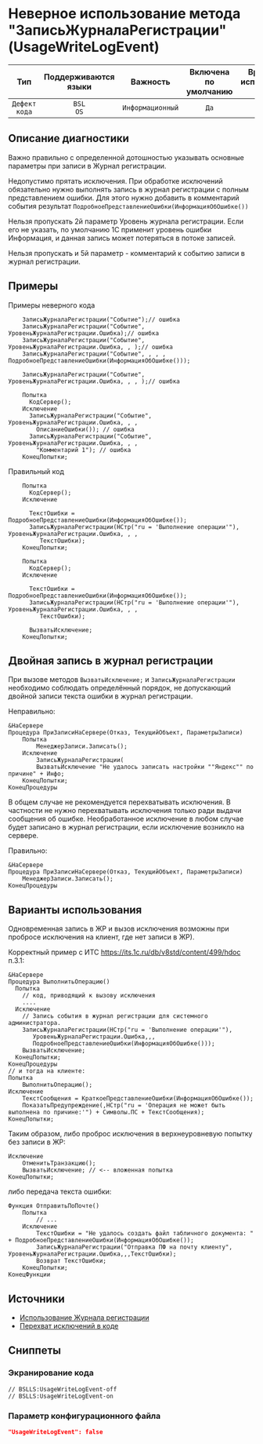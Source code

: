 # Неверное использование метода "ЗаписьЖурналаРегистрации" (UsageWriteLogEvent)

|      Тип      |    Поддерживаются<br>языки    |     Важность     |    Включена<br>по умолчанию    |    Время на<br>исправление (мин)    |               Теги                |
|:-------------:|:-----------------------------:|:----------------:|:------------------------------:|:-----------------------------------:|:---------------------------------:|
| `Дефект кода` |         `BSL`<br>`OS`         | `Информационный` |              `Да`              |                 `1`                 |    `standard`<br>`badpractice`    |

<!-- Блоки выше заполняются автоматически, не трогать -->
## Описание диагностики
<!-- Описание диагностики заполняется вручную. Необходимо понятным языком описать смысл и схему работу -->
Важно правильно с определенной дотошностью указывать основные параметры при записи в Журнал регистрации.

Недопустимо прятать исключения.
При обработке исключений обязательно нужно выполнять запись в журнал регистрации с полным представлением ошибки.
Для этого нужно добавить в комментарий события результат `ПодробноеПредставлениеОшибки(ИнформацияОбОшибке())`

Нельзя пропускать 2й параметр Уровень журнала регистрации. Если его не указать, по умолчанию 1С применит уровень ошибки Информация, и данная запись может потеряться в потоке записей.

Нельзя пропускать и 5й параметр - комментарий к событию записи в журнал регистрации.

## Примеры
<!-- В данном разделе приводятся примеры, на которые диагностика срабатывает, а также можно привести пример, как можно исправить ситуацию -->

Примеры неверного кода
```bsl
    ЗаписьЖурналаРегистрации("Событие");// ошибка
    ЗаписьЖурналаРегистрации("Событие", УровеньЖурналаРегистрации.Ошибка);// ошибка
    ЗаписьЖурналаРегистрации("Событие", УровеньЖурналаРегистрации.Ошибка, , );// ошибка
    ЗаписьЖурналаРегистрации("Событие", , , , ПодробноеПредставлениеОшибки(ИнформацияОбОшибке()));

    ЗаписьЖурналаРегистрации("Событие", УровеньЖурналаРегистрации.Ошибка, , , );// ошибка

    Попытка
      КодСервер();
    Исключение
      ЗаписьЖурналаРегистрации("Событие", УровеньЖурналаРегистрации.Ошибка, , ,
        ОписаниеОшибки()); // ошибка
      ЗаписьЖурналаРегистрации("Событие", УровеньЖурналаРегистрации.Ошибка, , ,
        "Комментарий 1"); // ошибка
    КонецПопытки;
```

Правильный код
```bsl
    Попытка
      КодСервер();
    Исключение

      ТекстОшибки = ПодробноеПредставлениеОшибки(ИнформацияОбОшибке());
      ЗаписьЖурналаРегистрации(НСтр("ru = 'Выполнение операции'"), УровеньЖурналаРегистрации.Ошибка, , ,
         ТекстОшибки);
    КонецПопытки;

    Попытка
      КодСервер();
    Исключение

      ТекстОшибки = ПодробноеПредставлениеОшибки(ИнформацияОбОшибке());
      ЗаписьЖурналаРегистрации(НСтр("ru = 'Выполнение операции'"), УровеньЖурналаРегистрации.Ошибка, , ,
         ТекстОшибки);

      ВызватьИсключение;
    КонецПопытки;
```

## Двойная запись в журнал регистрации

При вызове методов `ВызватьИсключение;` и `ЗаписьЖурналаРегистрации` необходимо соблюдать определённый порядок, не допускающий двойной записи текста ошибки в журнал регистрации.

Неправильно:
```
&НаСервере
Процедура ПриЗаписиНаСервере(Отказ, ТекущийОбъект, ПараметрыЗаписи)
    Попытка 
        МенеджерЗаписи.Записать();
    Исключение
        ЗаписьЖурналаРегистрации(
        ВызватьИсключение "Не удалось записать настройки ""Яндекс"" по причине" + Инфо;
    КонецПопытки;
КонецПроцедуры
```
В общем случае не рекомендуется перехватывать исключения. В частности не нужно перехватывать исключения только ради выдачи сообщения об ошибке. Необработанное исключение в любом случае будет записано в журнал регистрации, если исключение возникло на сервере.

Правильно:
```
&НаСервере
Процедура ПриЗаписиНаСервере(Отказ, ТекущийОбъект, ПараметрыЗаписи)
    МенеджерЗаписи.Записать();
КонецПроцедуры
```

## Варианты использования

Одновременная запись в ЖР и вызов исключения возможны при пробросе исключения на клиент, где нет записи в ЖР).

Корректный пример с ИТС https://its.1c.ru/db/v8std/content/499/hdoc п.3.1:
```
&НаСервере
Процедура ВыполнитьОперацию()
  Попытка
    // код, приводящий к вызову исключения
    ....
  Исключение
    // Запись события в журнал регистрации для системного администратора.
    ЗаписьЖурналаРегистрации(НСтр("ru = 'Выполнение операции'"),
       УровеньЖурналаРегистрации.Ошибка,,,
       ПодробноеПредставлениеОшибки(ИнформацияОбОшибке()));
    ВызватьИсключение;
  КонецПопытки;
КонецПроцедуры
// и тогда на клиенте:
Попытка
    ВыполнитьОперацию();
Исключение
    ТекстСообщения = КраткоеПредставлениеОшибки(ИнформацияОбОшибке());
    ПоказатьПредупреждение(,НСтр("ru = 'Операция не может быть выполнена по причине:'") + Символы.ПС + ТекстСообщения);
КонецПопытки;
```

Таким образом, либо проброс исключения в верхнеуровневую попытку без записи в ЖР:
```
Исключение
    ОтменитьТранзакцию();
    ВызватьИсключение; // <-- вложенная попытка
КонецПопытки;
```
либо передача текста ошибки:
```
Функция ОтправитьПоПочте()
    Попытка
        // ...
    Исключение
        ТекстОшибки = "Не удалось создать файл табличного документа: " + ПодробноеПредставлениеОшибки(ИнформацияОбОшибке());
        ЗаписьЖурналаРегистрации("Отправка ПФ на почту клиенту", УровеньЖурналаРегистрации.Ошибка,,,ТекстОшибки);
		Возврат ТекстОшибки;        
    КонецПопытки;
КонецФункции
```

## Источники
<!-- Необходимо указывать ссылки на все источники, из которых почерпнута информация для создания диагностики -->
<!-- Примеры источников

* Источник: [Стандарт: Тексты модулей](https://its.1c.ru/db/v8std#content:456:hdoc)
* Полезная информация: [Отказ от использования модальных окон](https://its.1c.ru/db/metod8dev#content:5272:hdoc)
* Источник: [Cognitive complexity, ver. 1.4](https://www.sonarsource.com/docs/CognitiveComplexity.pdf) -->

* [Использование Журнала регистрации](https://its.1c.ru/db/v8std#content:498:hdoc)
* [Перехват исключений в коде](https://its.1c.ru/db/v8std#content:499:hdoc)

## Сниппеты

<!-- Блоки ниже заполняются автоматически, не трогать -->
### Экранирование кода

```bsl
// BSLLS:UsageWriteLogEvent-off
// BSLLS:UsageWriteLogEvent-on
```

### Параметр конфигурационного файла

```json
"UsageWriteLogEvent": false
```
